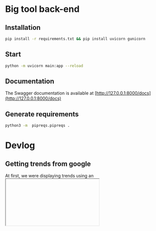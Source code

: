 # Big tool back-end

## Installation

```bash
pip install -r requirements.txt && pip install uvicorn gunicorn
```

## Start

```bash
python -m uvicorn main:app --reload
```

## Documentation

The Swagger documentation is available at [http://127.0.0.1:8000/docs](http://127.0.0.1:8000/docs)

## Generate requirements

```bash
python3 -m  pipreqs.pipreqs .
```

# Devlog

## Getting trends from google

At first, we were displaying trends using an <iframe> but for performance and esthetic reason, we tried to :

1. got the data from an API. So we used [pytrends](https://github.com/GeneralMills/pytrends/tree/master), but it is deprecated because in one call we got a 429 error.
2. Than, we used SERP api
3. But because of the rate limit (100 req/month), we cached the result in a json file.
